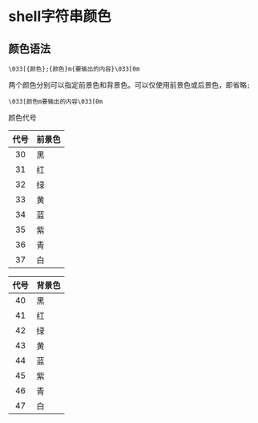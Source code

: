 # shell字符串颜色

## 颜色语法

`\033[{颜色};{颜色}m{要输出的内容}\033[0m`

两个颜色分别可以指定前景色和背景色。可以仅使用前景色或后景色，即省略`;`

`\033[颜色m要输出的内容\033[0m`

颜色代号

| 代号 | 前景色 |
| :--: | ------ |
|  30  | 黑     |
|  31  | 红     |
|  32  | 绿     |
|  33  | 黄     |
|  34  | 蓝     |
|  35  | 紫     |
|  36  | 青     |
|  37  | 白     |

| 代号 | 背景色 |
| :--: | ------ |
|  40  | 黑     |
|  41  | 红     |
|  42  | 绿     |
|  43  | 黄     |
|  44  | 蓝     |
|  45  | 紫     |
|  46  | 青     |
|  47  | 白     |